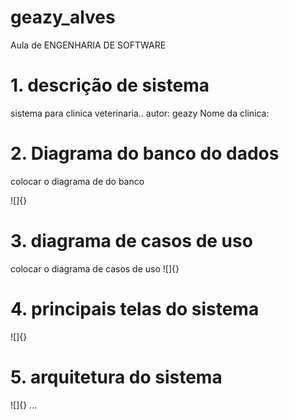 # geazy_alves
Aula de ENGENHARIA DE SOFTWARE
  

# 1. descrição de sistema
 sistema para clinica veterinaria..
 autor: geazy
 Nome da clinica:

 # 2. Diagrama do banco do dados

colocar o diagrama de do banco

![]{}

 # 3. diagrama de casos de uso
 colocar o diagrama de casos de uso
![]{}
 
 # 4. principais telas do sistema 
![]{}
 
 # 5. arquitetura do sistema 
![]{}
...